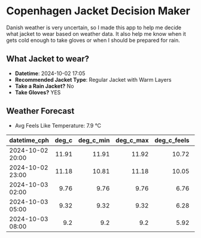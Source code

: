 
# Copenhagen Jacket Decision Maker

Danish weather is very uncertain, so I made this app to help me decide what jacket to wear based on weather data. 
It also help me know when it gets cold enough to take gloves or when I should be prepared for rain.

## What Jacket to wear?

- **Datetime**: 2024-10-02 17:05
- **Recommended Jacket Type**: Regular Jacket with Warm Layers
- **Take a Rain Jacket?** No
- **Take Gloves?** YES

## Weather Forecast
- Avg Feels Like Temperature: 7.9 °C

| datetime_cph     |   deg_c |   deg_c_min |   deg_c_max |   deg_c_feels | weather   | wind   | rain   |
|:-----------------|--------:|------------:|------------:|--------------:|:----------|:-------|:-------|
| 2024-10-02 20:00 |   11.91 |       11.91 |       11.92 |         10.72 | Clouds    | Medium | None   |
| 2024-10-02 23:00 |   11.18 |       10.81 |       11.18 |         10.05 | Clouds    | Medium | None   |
| 2024-10-03 02:00 |    9.76 |        9.76 |        9.76 |          6.76 | Clouds    | High   | None   |
| 2024-10-03 05:00 |    9.32 |        9.32 |        9.32 |          6.28 | Clouds    | High   | None   |
| 2024-10-03 08:00 |    9.2  |        9.2  |        9.2  |          5.92 | Clouds    | High   | None   |
        